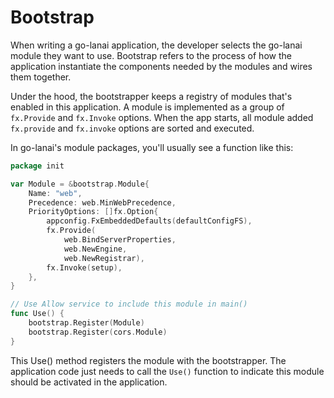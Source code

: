 # Bootstrap

When writing a go-lanai application, the developer selects the go-lanai module they want to use. Bootstrap refers to the process of
how the application instantiate the components needed by the modules and wires them together.

Under the hood, the bootstrapper keeps a registry of modules that's enabled in this application.
A module is implemented as a group of ```fx.Provide``` and ```fx.Invoke``` options.
When the app starts, all module added ```fx.provide``` and ```fx.invoke``` options are sorted and executed.

In go-lanai's module packages, you'll usually see a function like this:

```go
package init

var Module = &bootstrap.Module{
	Name: "web",
	Precedence: web.MinWebPrecedence,
	PriorityOptions: []fx.Option{
		appconfig.FxEmbeddedDefaults(defaultConfigFS),
		fx.Provide(
			web.BindServerProperties,
			web.NewEngine,
			web.NewRegistrar),
		fx.Invoke(setup),
	},
}

// Use Allow service to include this module in main()
func Use() {
	bootstrap.Register(Module)
	bootstrap.Register(cors.Module)
}
```

This Use() method registers the module with the bootstrapper. The application
code just needs to call the ```Use()``` function to indicate this module should be activated in the application.